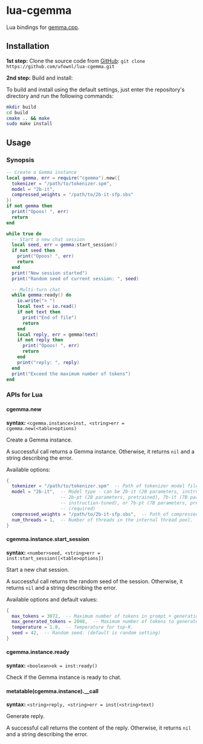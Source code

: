 # lua-cgemma

Lua bindings for [gemma.cpp](https://github.com/google/gemma.cpp).

## Installation

**1st step:** Clone the source code from [GitHub](https://github.com/ufownl/lua-cgemma): `git clone https://github.com/ufownl/lua-cgemma.git`

**2nd step:** Build and install:

To build and install using the default settings, just enter the repository's directory and run the following commands:

```bash
mkdir build
cd build
cmake .. && make
sudo make install
```

## Usage

### Synopsis

```lua
-- Create a Gemma instance
local gemma, err = require("cgemma").new({
  tokenizer = "/path/to/tokenizer.spm",
  model = "2b-it",
  compressed_weights = "/path/to/2b-it-sfp.sbs"
})
if not gemma then
  print("Opoos! ", err)
  return
end

while true do
  -- Start a new chat session
  local seed, err = gemma:start_session()
  if not seed then
    print("Opoos! ", err)
    return
  end
  print("New session started")
  print("Random seed of current session: ", seed)

  -- Multi-turn chat
  while gemma:ready() do
    io.write("> ")
    local text = io.read()
    if not text then
      print("End of file")
      return
    end
    local reply, err = gemma(text)
    if not reply then
      print("Opoos! ", err)
      return
    end
    print("reply: ", reply)
  end
  print("Exceed the maximum number of tokens")
end
```

### APIs for Lua

#### cgemma.new

**syntax:** `<cgemma.instance>inst, <string>err = cgemma.new(<table>options)`

Create a Gemma instance.

A successful call returns a Gemma instance. Otherwise, it returns `nil` and a string describing the error.

Available options:

```lua
{
  tokenizer = "/path/to/tokenizer.spm"  -- Path of tokenizer model file. (required)
  model = "2b-it",  -- Model type - can be 2b-it (2B parameters, instruction-tuned),
                    -- 2b-pt (2B parameters, pretrained), 7b-it (7B parameters,
                    -- instruction-tuned), or 7b-pt (7B parameters, pretrained).
                    -- (required)
  compressed_weights = "/path/to/2b-it-sfp.sbs",  -- Path of compressed weights file. (required)
  num_threads = 1,  -- Number of threads in the internal thread pool.
}
```

#### cgemma.instance.start_session

**syntax:** `<number>seed, <string>err = inst:start_session([<table>options])`

Start a new chat session.

A successful call returns the random seed of the session. Otherwise, it returns `nil` and a string describing the error.

Available options and default values:

```lua
{
  max_tokens = 3072,  -- Maximum number of tokens in prompt + generation.
  max_generated_tokens = 2048,  -- Maximum number of tokens to generate.
  temperature = 1.0,  -- Temperature for top-K.
  seed = 42,  -- Random seed. (default is random setting)
}
```

#### cgemma.instance.ready

**syntax:** `<boolean>ok = inst:ready()`

Check if the Gemma instance is ready to chat.

#### metatable(cgemma.instance).__call

**syntax:** `<string>reply, <string>err = inst(<string>text)`

Generate reply.

A successful call returns the content of the reply. Otherwise, it returns `nil` and a string describing the error.
